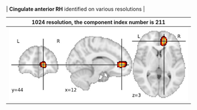 


| **Cingulate anterior RH** identified on various resolutions |

| 1024 resolution, the component index number is 211|  
|:---:|  
| ![Component 1024](../1024/final/211.jpg "From component 1024: Cingulate anterior RH") |